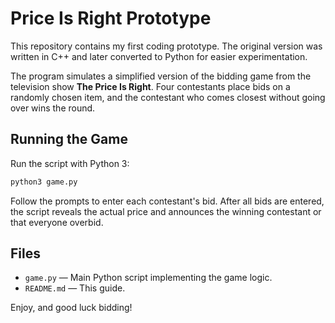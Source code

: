 # Price Is Right Prototype

This repository contains my first coding prototype. The original version was written in C++ and later converted to Python for easier experimentation.

The program simulates a simplified version of the bidding game from the television show **The Price Is Right**. Four contestants place bids on a randomly chosen item, and the contestant who comes closest without going over wins the round.

## Running the Game

Run the script with Python 3:

```bash
python3 game.py
```

Follow the prompts to enter each contestant's bid. After all bids are entered, the script reveals the actual price and announces the winning contestant or that everyone overbid.

## Files

- `game.py` &mdash; Main Python script implementing the game logic.
- `README.md` &mdash; This guide.

Enjoy, and good luck bidding!

